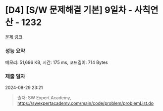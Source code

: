 # [D4] [S/W 문제해결 기본] 9일차 - 사칙연산 - 1232 

[문제 링크](https://swexpertacademy.com/main/code/problem/problemDetail.do?contestProbId=AV141J8KAIcCFAYD) 

### 성능 요약

메모리: 51,696 KB, 시간: 175 ms, 코드길이: 714 Bytes

### 제출 일자

2024-08-29 23:21



> 출처: SW Expert Academy, https://swexpertacademy.com/main/code/problem/problemList.do